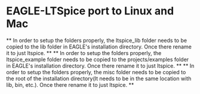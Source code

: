 # EAGLE-LTSpice port to Linux and Mac

** In order to setup the folders properly, the ltspice_lib folder needs to be copied to the lib folder in EAGLE's installation directory. Once there rename it to just ltspice. **
** In order to setup the folders properly, the ltspice_example folder needs to be copied to the projects/examples folder in EAGLE's installation directory. Once there rename it to just ltspice. **
** In order to setup the folders properly, the misc folder needs to be copied to the root of the installation directory(It needs to be in the same location with lib, bin, etc.). Once there rename it to just ltspice. **